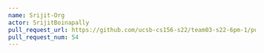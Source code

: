 ```yaml
---
name: Srijit-Org
actor: SrijitBoinapally
pull_request_url: https://github.com/ucsb-cs156-s22/team03-s22-6pm-1/pull/54
pull_request_num: 54
---
```


